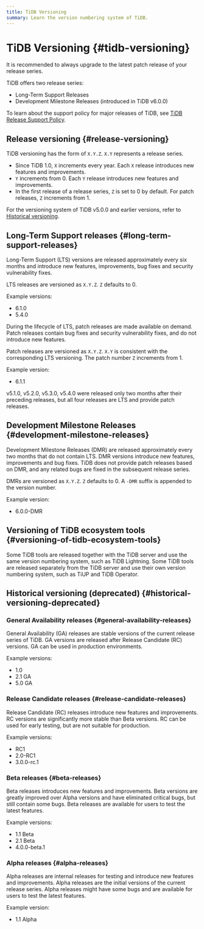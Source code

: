 ```yaml
---
title: TiDB Versioning
summary: Learn the version numbering system of TiDB.
---
```


# TiDB Versioning {#tidb-versioning}

<Important>

It is recommended to always upgrade to the latest patch release of your release series.

</Important>

TiDB offers two release series:

-   Long-Term Support Releases
-   Development Milestone Releases (introduced in TiDB v6.0.0)

To learn about the support policy for major releases of TiDB, see [TiDB Release Support Policy](https://en.pingcap.com/tidb-release-support-policy/).

## Release versioning {#release-versioning}

TiDB versioning has the form of `X.Y.Z`. `X.Y` represents a release series.

-   Since TiDB 1.0, `X` increments every year. Each `X` release introduces new features and improvements.
-   `Y` increments from 0. Each `Y` release introduces new features and improvements.
-   In the first release of a release series, `Z` is set to 0 by default. For patch releases, `Z` increments from 1.

For the versioning system of TiDB v5.0.0 and earlier versions, refer to [Historical versioning](#historical-versioning-deprecated).

## Long-Term Support releases {#long-term-support-releases}

Long-Term Support (LTS) versions are released approximately every six months and introduce new features, improvements, bug fixes and security vulnerability fixes.

LTS releases are versioned as `X.Y.Z`. `Z` defaults to 0.

Example versions:

-   6.1.0
-   5.4.0

During the lifecycle of LTS, patch releases are made available on demand. Patch releases contain bug fixes and security vulnerability fixes, and do not introduce new features.

Patch releases are versioned as `X.Y.Z`. `X.Y` is consistent with the corresponding LTS versioning. The patch number `Z` increments from 1.

Example version:

-   6.1.1

<Note>

v5.1.0, v5.2.0, v5.3.0, v5.4.0 were released only two months after their preceding releases, but all four releases are LTS and provide patch releases.

</Note>

## Development Milestone Releases {#development-milestone-releases}

Development Milestone Releases (DMR) are released approximately every two months that do not contain LTS. DMR versions introduce new features, improvements and bug fixes. TiDB does not provide patch releases based on DMR, and any related bugs are fixed in the subsequent release series.

DMRs are versioned as `X.Y.Z`. `Z` defaults to 0. A `-DMR` suffix is appended to the version number.

Example version:

-   6.0.0-DMR

## Versioning of TiDB ecosystem tools {#versioning-of-tidb-ecosystem-tools}

Some TiDB tools are released together with the TiDB server and use the same version numbering system, such as TiDB Lightning. Some TiDB tools are released separately from the TiDB server and use their own version numbering system, such as TiUP and TiDB Operator.

## Historical versioning (deprecated) {#historical-versioning-deprecated}

### General Availability releases {#general-availability-releases}

General Availability (GA) releases are stable versions of the current release series of TiDB. GA versions are released after Release Candidate (RC) versions. GA can be used in production environments.

Example versions:

-   1.0
-   2.1 GA
-   5.0 GA

### Release Candidate releases {#release-candidate-releases}

Release Candidate (RC) releases introduce new features and improvements. RC versions are significantly more stable than Beta versions. RC can be used for early testing, but are not suitable for production.

Example versions:

-   RC1
-   2.0-RC1
-   3.0.0-rc.1

### Beta releases {#beta-releases}

Beta releases introduces new features and improvements. Beta versions are greatly improved over Alpha versions and have eliminated critical bugs, but still contain some bugs. Beta releases are available for users to test the latest features.

Example versions:

-   1.1 Beta
-   2.1 Beta
-   4.0.0-beta.1

### Alpha releases {#alpha-releases}

Alpha releases are internal releases for testing and introduce new features and improvements. Alpha releases are the initial versions of the current release series. Alpha releases might have some bugs and are available for users to test the latest features.

Example version:

-   1.1 Alpha
